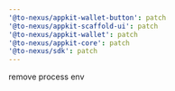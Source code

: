 ```yaml
---
'@to-nexus/appkit-wallet-button': patch
'@to-nexus/appkit-scaffold-ui': patch
'@to-nexus/appkit-wallet': patch
'@to-nexus/appkit-core': patch
'@to-nexus/sdk': patch
---
```


remove process env
